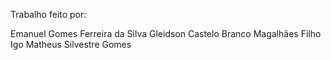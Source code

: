 Trabalho feito por:

Emanuel Gomes Ferreira da Silva
Gleidson Castelo Branco Magalhães Filho
Igo Matheus Silvestre Gomes
